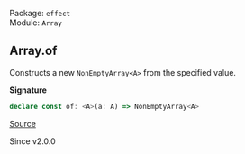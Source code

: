 Package: `effect`<br />
Module: `Array`<br />

## Array.of

Constructs a new `NonEmptyArray<A>` from the specified value.

**Signature**

```ts
declare const of: <A>(a: A) => NonEmptyArray<A>
```

[Source](https://github.com/Effect-TS/effect/tree/main/packages/effect/src/Array.ts#L2312)

Since v2.0.0